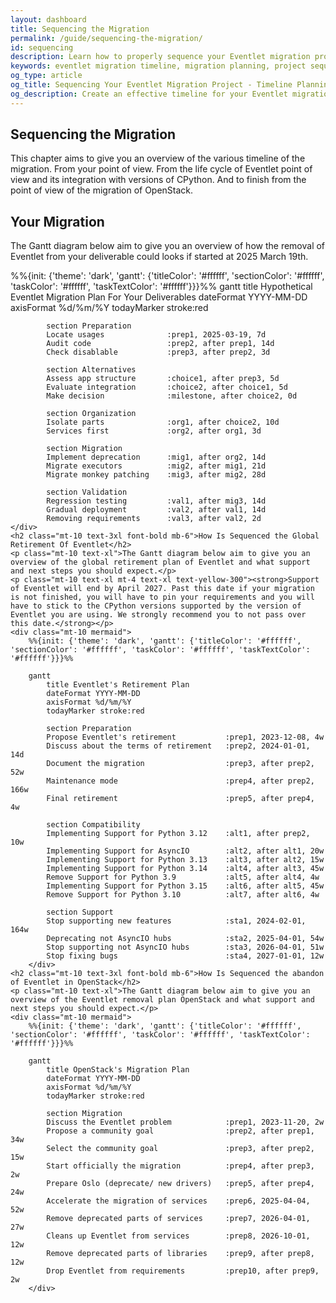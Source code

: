 ```yaml
---
layout: dashboard
title: Sequencing the Migration
permalink: /guide/sequencing-the-migration/
id: sequencing
description: Learn how to properly sequence your Eventlet migration project with timelines and Gantt charts. This guide covers planning your transition, aligning with Eventlet's retirement timeline, and the OpenStack community's migration approach.
keywords: eventlet migration timeline, migration planning, project sequencing, gantt chart, openstack migration, eventlet retirement, phased migration
og_type: article
og_title: Sequencing Your Eventlet Migration Project - Timeline Planning Guide
og_description: Create an effective timeline for your Eventlet migration project with Gantt charts and practical milestone planning based on the OpenStack community's approach.
---
```

<section>
    <h1 class="text-4xl font-bold mb-6">Sequencing the Migration</h1>
    <p class="mt-10 text-xl">This chapter aims to give you an overview of the various timeline of the migration. From your point of view. From the life cycle of Eventlet point of view and its integration with versions of CPython. And to finish from the point of view of the migration of OpenStack.</p>
    <h2 class="mt-10 text-3xl font-bold mb-6">Your Migration</h2>
    <p class="mt-10 text-xl">The Gantt diagram below aim to give you an overview of how the removal of Eventlet from your deliverable could looks if started at 2025 March 19th.</p>
    <div class="mt-10 mermaid">
        %%{init: {'theme': 'dark', 'gantt': {'titleColor': '#ffffff', 'sectionColor': '#ffffff', 'taskColor': '#ffffff', 'taskTextColor': '#ffffff'}}}%%
        gantt
            title Hypothetical Eventlet Migration Plan For Your Deliverables
            dateFormat YYYY-MM-DD
            axisFormat %d/%m/%Y
            todayMarker stroke:red
            
            section Preparation
            Locate usages              :prep1, 2025-03-19, 7d
            Audit code                 :prep2, after prep1, 14d
            Check disablable           :prep3, after prep2, 3d
            
            section Alternatives
            Assess app structure       :choice1, after prep3, 5d
            Evaluate integration       :choice2, after choice1, 5d
            Make decision              :milestone, after choice2, 0d
            
            section Organization
            Isolate parts              :org1, after choice2, 10d
            Services first             :org2, after org1, 3d
            
            section Migration
            Implement deprecation      :mig1, after org2, 14d
            Migrate executors          :mig2, after mig1, 21d
            Migrate monkey patching    :mig3, after mig2, 28d
            
            section Validation
            Regression testing         :val1, after mig3, 14d
            Gradual deployment         :val2, after val1, 14d
            Removing requirements      :val3, after val2, 2d
    </div>
    <h2 class="mt-10 text-3xl font-bold mb-6">How Is Sequenced the Global Retirement Of Eventlet</h2>
    <p class="mt-10 text-xl">The Gantt diagram below aim to give you an overview of the global retirement plan of Eventlet and what support and next steps you should expect.</p>
    <p class="mt-10 text-xl mt-4 text-xl text-yellow-300"><strong>Support of Eventlet will end by April 2027. Past this date if your migration is not finished, you will have to pin your requirements and you will have to stick to the CPython versions supported by the version of Eventlet you are using. We strongly recommend you to not pass over this date.</strong></p>
    <div class="mt-10 mermaid">
        %%{init: {'theme': 'dark', 'gantt': {'titleColor': '#ffffff', 'sectionColor': '#ffffff', 'taskColor': '#ffffff', 'taskTextColor': '#ffffff'}}}%%

        gantt
            title Eventlet's Retirement Plan
            dateFormat YYYY-MM-DD
            axisFormat %d/%m/%Y
            todayMarker stroke:red
            
            section Preparation
            Propose Eventlet's retirement           :prep1, 2023-12-08, 4w
            Discuss about the terms of retirement   :prep2, 2024-01-01, 14d
            Document the migration                  :prep3, after prep2, 52w
            Maintenance mode                        :prep4, after prep2, 166w
            Final retirement                        :prep5, after prep4, 4w
            
            section Compatibility
            Implementing Support for Python 3.12    :alt1, after prep2, 10w
            Implementing Support for AsyncIO        :alt2, after alt1, 20w
            Implementing Support for Python 3.13    :alt3, after alt2, 15w
            Implementing Support for Python 3.14    :alt4, after alt3, 45w
            Remove Support for Python 3.9           :alt5, after alt4, 4w
            Implementing Support for Python 3.15    :alt6, after alt5, 45w
            Remove Support for Python 3.10          :alt7, after alt6, 4w
            
            section Support
            Stop supporting new features            :sta1, 2024-02-01, 164w
            Deprecating not AsyncIO hubs            :sta2, 2025-04-01, 54w
            Stop supporting not AsyncIO hubs        :sta3, 2026-04-01, 51w
            Stop fixing bugs                        :sta4, 2027-01-01, 12w
        </div>
    <h2 class="mt-10 text-3xl font-bold mb-6">How Is Sequenced the abandon of Eventlet in OpenStack</h2>
    <p class="mt-10 text-xl">The Gantt diagram below aim to give you an overview of the Eventlet removal plan OpenStack and what support and next steps you should expect.</p>
    <div class="mt-10 mermaid">
        %%{init: {'theme': 'dark', 'gantt': {'titleColor': '#ffffff', 'sectionColor': '#ffffff', 'taskColor': '#ffffff', 'taskTextColor': '#ffffff'}}}%%

        gantt
            title OpenStack's Migration Plan
            dateFormat YYYY-MM-DD
            axisFormat %d/%m/%Y
            todayMarker stroke:red
            
            section Migration
            Discuss the Eventlet problem            :prep1, 2023-11-20, 2w
            Propose a community goal                :prep2, after prep1, 34w
            Select the community goal               :prep3, after prep2, 15w
            Start officially the migration          :prep4, after prep3, 2w
            Prepare Oslo (deprecate/ new drivers)   :prep5, after prep4, 24w
            Accelerate the migration of services    :prep6, 2025-04-04, 52w
            Remove deprecated parts of services     :prep7, 2026-04-01, 27w
            Cleans up Eventlet from services        :prep8, 2026-10-01, 12w
            Remove deprecated parts of libraries    :prep9, after prep8, 12w
            Drop Eventlet from requirements         :prep10, after prep9, 2w
        </div>
</section>